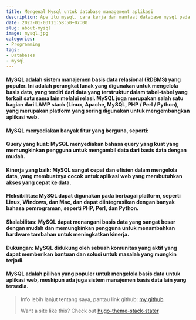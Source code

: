 ```yaml
---
title: Mengenal Mysql untuk database management aplikasi
description: Apa itu mysql, cara kerja dan manfaat database mysql pada aplikasi
date: 2023-01-03T11:58:50+07:00
slug: about-mysql
image: mysql.jpg
categories:
- Programming
tags:
- Databases 
- mysql
---
```


#### MySQL adalah sistem manajemen basis data relasional (RDBMS) yang populer. Ini adalah perangkat lunak yang digunakan untuk mengelola basis data, yang terdiri dari data yang terstruktur dalam tabel-tabel yang terkait satu sama lain melalui relasi. MySQL juga merupakan salah satu bagian dari LAMP stack (Linux, Apache, MySQL, PHP / Perl / Python), yang merupakan platform yang sering digunakan untuk mengembangkan aplikasi web.

#### MySQL menyediakan banyak fitur yang berguna, seperti:

#### Query yang kuat: MySQL menyediakan bahasa query yang kuat yang memungkinkan pengguna untuk mengambil data dari basis data dengan mudah.

#### Kinerja yang baik: MySQL sangat cepat dan efisien dalam mengelola data, yang membuatnya cocok untuk aplikasi web yang membutuhkan akses yang cepat ke data.

#### Fleksibilitas: MySQL dapat digunakan pada berbagai platform, seperti Linux, Windows, dan Mac, dan dapat diintegrasikan dengan banyak bahasa pemrograman, seperti PHP, Perl, dan Python.

#### Skalabilitas: MySQL dapat menangani basis data yang sangat besar dengan mudah dan memungkinkan pengguna untuk menambahkan hardware tambahan untuk meningkatkan kinerja.

#### Dukungan: MySQL didukung oleh sebuah komunitas yang aktif yang dapat memberikan bantuan dan solusi untuk masalah yang mungkin terjadi.

#### MySQL adalah pilihan yang populer untuk mengelola basis data untuk aplikasi web, meskipun ada juga sistem manajemen basis data lain yang tersedia.


> Info lebih lanjut tentang saya, pantau link github: [my github](https://github.com/A-fauzi)
>
> Want a site like this? Check out [hugo-theme-stack-stater](https://github.com/CaiJimmy/hugo-theme-stack-starter)